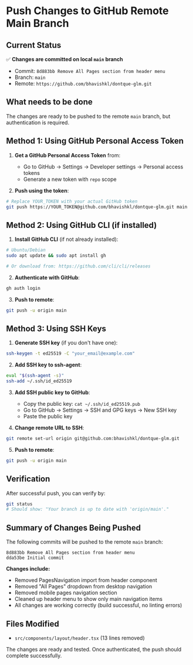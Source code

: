 # Push Changes to GitHub Remote Main Branch

## Current Status
✅ **Changes are committed on local `main` branch**
- Commit: `8d883bb Remove All Pages section from header menu`
- Branch: `main`
- Remote: `https://github.com/bhavishkl/dontque-glm.git`

## What needs to be done
The changes are ready to be pushed to the remote `main` branch, but authentication is required.

## Method 1: Using GitHub Personal Access Token

1. **Get a GitHub Personal Access Token** from:
   - Go to GitHub → Settings → Developer settings → Personal access tokens
   - Generate a new token with `repo` scope

2. **Push using the token**:
```bash
# Replace YOUR_TOKEN with your actual GitHub token
git push https://YOUR_TOKEN@github.com/bhavishkl/dontque-glm.git main
```

## Method 2: Using GitHub CLI (if installed)

1. **Install GitHub CLI** (if not already installed):
```bash
# Ubuntu/Debian
sudo apt update && sudo apt install gh

# Or download from: https://github.com/cli/cli/releases
```

2. **Authenticate with GitHub**:
```bash
gh auth login
```

3. **Push to remote**:
```bash
git push -u origin main
```

## Method 3: Using SSH Keys

1. **Generate SSH key** (if you don't have one):
```bash
ssh-keygen -t ed25519 -C "your_email@example.com"
```

2. **Add SSH key to ssh-agent**:
```bash
eval "$(ssh-agent -s)"
ssh-add ~/.ssh/id_ed25519
```

3. **Add SSH public key to GitHub**:
   - Copy the public key: `cat ~/.ssh/id_ed25519.pub`
   - Go to GitHub → Settings → SSH and GPG keys → New SSH key
   - Paste the public key

4. **Change remote URL to SSH**:
```bash
git remote set-url origin git@github.com:bhavishkl/dontque-glm.git
```

5. **Push to remote**:
```bash
git push -u origin main
```

## Verification

After successful push, you can verify by:
```bash
git status
# Should show: "Your branch is up to date with 'origin/main'."
```

## Summary of Changes Being Pushed

The following commits will be pushed to the remote `main` branch:

```
8d883bb Remove All Pages section from header menu
dda53be Initial commit
```

**Changes include:**
- Removed PagesNavigation import from header component
- Removed "All Pages" dropdown from desktop navigation
- Removed mobile pages navigation section
- Cleaned up header menu to show only main navigation items
- All changes are working correctly (build successful, no linting errors)

## Files Modified
- `src/components/layout/header.tsx` (13 lines removed)

The changes are ready and tested. Once authenticated, the push should complete successfully.